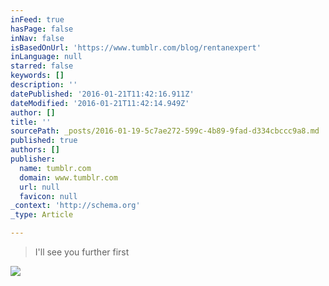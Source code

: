 ```yaml
---
inFeed: true
hasPage: false
inNav: false
isBasedOnUrl: 'https://www.tumblr.com/blog/rentanexpert'
inLanguage: null
starred: false
keywords: []
description: ''
datePublished: '2016-01-21T11:42:16.911Z'
dateModified: '2016-01-21T11:42:14.949Z'
author: []
title: ''
sourcePath: _posts/2016-01-19-5c7ae272-599c-4b89-9fad-d334cbccc9a8.md
published: true
authors: []
publisher:
  name: tumblr.com
  domain: www.tumblr.com
  url: null
  favicon: null
_context: 'http://schema.org'
_type: Article

---
```

> I'll see you further first

![](https://s3-us-west-2.amazonaws.com/the-grid-img/p/5fde424627c2e754920fa24c9c5883fa1f28adb8.gif)